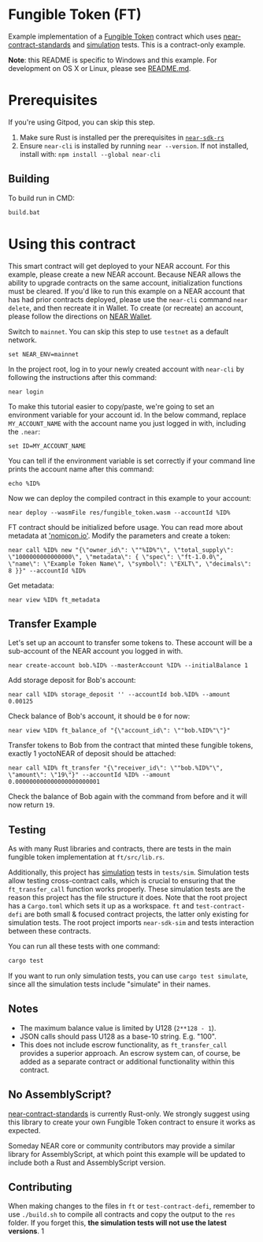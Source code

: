 Fungible Token (FT)
===================

Example implementation of a [Fungible Token] contract which uses [near-contract-standards] and [simulation] tests. This is a contract-only example.

**Note**: this README is specific to Windows and this example. For development on OS X or Linux, please see [README.md](README.md).

  [Fungible Token]: https://nomicon.io/Standards/Tokens/FungibleTokenCore.html
  [near-contract-standards]: https://github.com/near/near-sdk-rs/tree/master/near-contract-standards
  [simulation]: https://github.com/near/near-sdk-rs/tree/master/near-sdk-sim

Prerequisites
=============

If you're using Gitpod, you can skip this step.

1. Make sure Rust is installed per the prerequisites in [`near-sdk-rs`](https://github.com/near/near-sdk-rs#pre-requisites)
2. Ensure `near-cli` is installed by running `near --version`. If not installed, install with: `npm install --global near-cli`

## Building

To build run in CMD:
```bash
build.bat
```

Using this contract
===================

This smart contract will get deployed to your NEAR account. For this example, please create a new NEAR account. Because NEAR allows the ability to upgrade contracts on the same account, initialization functions must be cleared. If you'd like to run this example on a NEAR account that has had prior contracts deployed, please use the `near-cli` command `near delete`, and then recreate it in Wallet. To create (or recreate) an account, please follow the directions on [NEAR Wallet](https://wallet.near.org/).

Switch to `mainnet`. You can skip this step to use `testnet` as a default network.

    set NEAR_ENV=mainnet

In the project root, log in to your newly created account  with `near-cli` by following the instructions after this command:

    near login

To make this tutorial easier to copy/paste, we're going to set an environment variable for your account id. In the below command, replace `MY_ACCOUNT_NAME` with the account name you just logged in with, including the `.near`:

    set ID=MY_ACCOUNT_NAME

You can tell if the environment variable is set correctly if your command line prints the account name after this command:

    echo %ID%

Now we can deploy the compiled contract in this example to your account:

    near deploy --wasmFile res/fungible_token.wasm --accountId %ID%

FT contract should be initialized before usage. You can read more about metadata at ['nomicon.io'](https://nomicon.io/Standards/FungibleToken/Metadata.html#reference-level-explanation). Modify the parameters and create a token:

    near call %ID% new "{\"owner_id\": \""%ID%"\", \"total_supply\": \"1000000000000000\", \"metadata\": { \"spec\": \"ft-1.0.0\", \"name\": \"Example Token Name\", \"symbol\": \"EXLT\", \"decimals\": 8 }}" --accountId %ID%

Get metadata:

    near view %ID% ft_metadata


Transfer Example
---------------

Let's set up an account to transfer some tokens to. These account will be a sub-account of the NEAR account you logged in with.

    near create-account bob.%ID% --masterAccount %ID% --initialBalance 1

Add storage deposit for Bob's account:

    near call %ID% storage_deposit '' --accountId bob.%ID% --amount 0.00125

Check balance of Bob's account, it should be `0` for now:

    near view %ID% ft_balance_of "{\"account_id\": \""bob.%ID%"\"}"

Transfer tokens to Bob from the contract that minted these fungible tokens, exactly 1 yoctoNEAR of deposit should be attached:

    near call %ID% ft_transfer "{\"receiver_id\": \""bob.%ID%"\", \"amount\": \"19\"}" --accountId %ID% --amount 0.000000000000000000000001


Check the balance of Bob again with the command from before and it will now return `19`.

## Testing

As with many Rust libraries and contracts, there are tests in the main fungible token implementation at `ft/src/lib.rs`.

Additionally, this project has [simulation] tests in `tests/sim`. Simulation tests allow testing cross-contract calls, which is crucial to ensuring that the `ft_transfer_call` function works properly. These simulation tests are the reason this project has the file structure it does. Note that the root project has a `Cargo.toml` which sets it up as a workspace. `ft` and `test-contract-defi` are both small & focused contract projects, the latter only existing for simulation tests. The root project imports `near-sdk-sim` and tests interaction between these contracts.

You can run all these tests with one command:

```bash
cargo test
```

If you want to run only simulation tests, you can use `cargo test simulate`, since all the simulation tests include "simulate" in their names.


## Notes

 - The maximum balance value is limited by U128 (`2**128 - 1`).
 - JSON calls should pass U128 as a base-10 string. E.g. "100".
 - This does not include escrow functionality, as `ft_transfer_call` provides a superior approach. An escrow system can, of course, be added as a separate contract or additional functionality within this contract.

## No AssemblyScript?

[near-contract-standards] is currently Rust-only. We strongly suggest using this library to create your own Fungible Token contract to ensure it works as expected.

Someday NEAR core or community contributors may provide a similar library for AssemblyScript, at which point this example will be updated to include both a Rust and AssemblyScript version.

## Contributing

When making changes to the files in `ft` or `test-contract-defi`, remember to use `./build.sh` to compile all contracts and copy the output to the `res` folder. If you forget this, **the simulation tests will not use the latest versions**.
1